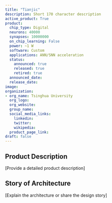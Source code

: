 ```yaml
---
title: "Tianjic"
description: Short 170 character description
active_product: True
product:
  chip_type: Digital
  neurons: 40000
  synapses: 10000000
  on_chip_learning: False
  power: ~1 W
  software: Custom
  applications: ANN/SNN acceleration
  status:
    announced: true
    released: true
    retired: true
  announced_date:
  release_date:
image:
organization:
- org_name: Tsinghua University
  org_logo:
  org_website:
  group_name:
  social_media_links:
    linkedin:
    twitter:
    wikipedia:
  product_page_link:
draft: false
---
```


## Product Description
 [Provide a detailed product description]
## Story of Architecture
 [Explain the architecture or share the design story]
